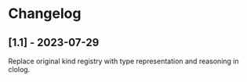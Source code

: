 # Changelog

## [1.1] - 2023-07-29

Replace original kind registry with type representation and reasoning in clolog.

